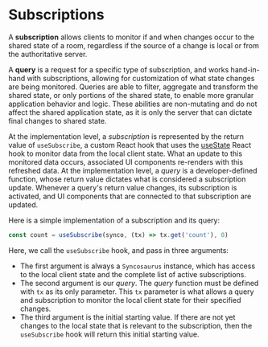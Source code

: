 # Subscriptions

A **subscription** allows clients to monitor if and when changes occur to the shared state of a room, regardless if the source of a change is local or from the authoritative server.

A **query** is a request for a specific type of subscription, and works hand-in-hand with subscriptions, allowing for customization of what state changes are being monitored. Queries are able to filter, aggregate and transform the shared state, or only portions of the shared state, to enable more granular application behavior and logic. These abilities are non-mutating and do not affect the shared application state, as it is only the server that can dictate final changes to shared state.

At the implementation level, a *subscription* is represented by the return value of `useSubscribe`, a custom React hook that uses the [useState](https://react.dev/reference/react/useState) React hook  to monitor data from the local client state. What an update to this monitored data occurs, associated UI components re-renders with this refreshed data. At the implementation level, a *query* is a developer-defined function, whose return value dictates what is considered a subscription update. Whenever a query's return value changes, its subscription is activated, and UI components that are connected to that subscription are updated.

Here is a simple implementation of a subscription and its query:

```javascript
const count = useSubscribe(synco, (tx) => tx.get('count'), 0)
```

Here, we call the `useSubscribe` hook, and pass in three arguments:

- The first argument is always a `Syncosaurus` instance, which has access to the local client state and the complete list of active subscriptions.
- The second argument is our *query*. The *query* function must be defined with `tx` as its only parameter. This `tx` parameter is what allows a query and subscription to monitor the local client state for their specified changes.
- The third argument is the initial starting value. If there are not yet changes to the local state that is relevant to the subscription, then the `useSubscribe` hook will return this initial starting value.
